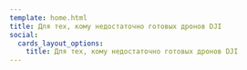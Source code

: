 ```yaml
---
template: home.html
title: Для тех, кому недостаточно готовых дронов DJI
social:
  cards_layout_options:
    title: Для тех, кому недостаточно готовых дронов DJI
---
```


